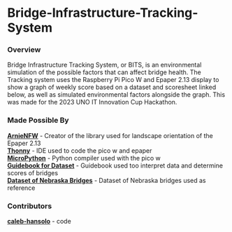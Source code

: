 # Bridge-Infrastructure-Tracking-System

### Overview
  Bridge Infrastructure Tracking System, or BITS, is an environmental simulation of the possible factors that can affect bridge health. The Tracking system uses the Raspberry Pi Pico W and Epaper 2.13 display to show a graph of weekly score based on a dataset and scoresheet linked below, as well as simulated environmental factors alongside the graph. This was made for the 2023 UNO IT Innovation Cup Hackathon.
  
### Made Possible By
[**ArnieNFW**](https://github.com/ArnieNFW/Waveshare-2.13-Pico-Micropython-Landscape) - Creator of the library used for landscape orientation of the Epaper 2.13 <br />
[**Thonny**](https://thonny.org/) - IDE used to code the pico w and epaper <br />
[**MicroPython**](https://micropython.org/) - Python compiler used with the pico w <br />
[**Guidebook for Dataset**](https://drive.google.com/file/d/1jxFHwRNZaZlin4HiGbCuvNPTDGllBfFq/view?usp=sharing) - Guidebook used too interpret data and determine scores of bridges <br />
[**Dataset of Nebraska Bridges**](https://drive.google.com/file/d/12yjn-PtRNwIc3DVIKPAwJ0h5dIVSSJOJ/view?usp=sharing) - Dataset of Nebraska bridges used as reference

### Contributors
[**caleb-hansolo**](https://github.com/caleb-hansolo) - code
  
